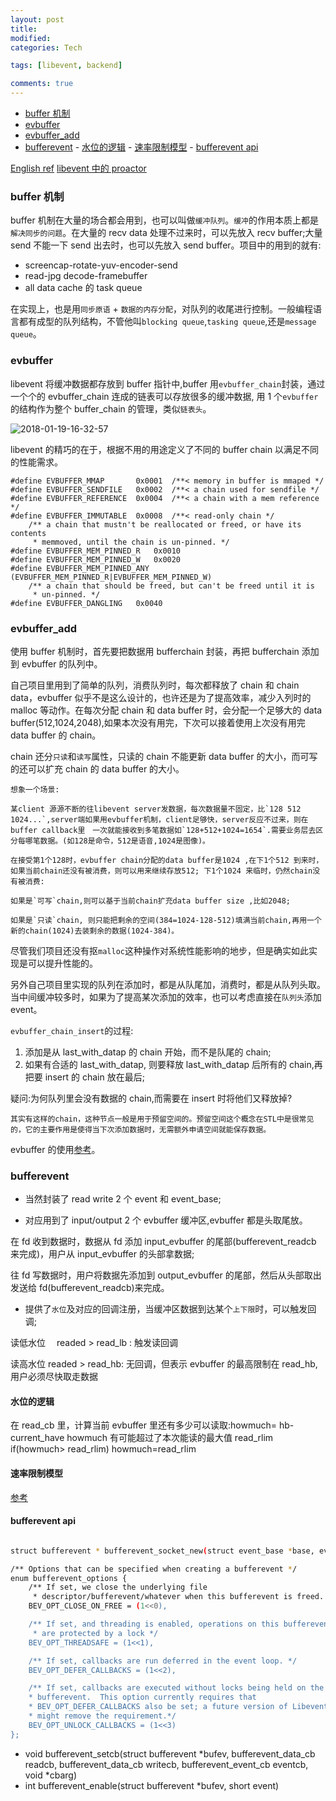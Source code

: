 ```yaml
---
layout: post
title:
modified:
categories: Tech

tags: [libevent, backend]

comments: true
---
```


<!-- TOC -->

- [buffer 机制](#buffer-机制)
- [evbuffer](#evbuffer)
- [evbuffer_add](#evbuffer_add)
- [bufferevent](#bufferevent) - [水位的逻辑](#水位的逻辑) - [速率限制模型](#速率限制模型) - [bufferevent api](#bufferevent-api)

<!-- /TOC -->

[English ref](http://www.wangafu.net/~nickm/libevent-book/Ref6_bufferevent.html)
[libevent 中的 proactor](http://blog.csdn.net/sryan/article/details/52808678)

### buffer 机制

buffer 机制在大量的场合都会用到，也可以叫做`缓冲队列`。`缓冲`的作用本质上都是`解决同步的问题`。在大量的 recv data 处理不过来时，可以先放入 recv buffer;大量 send 不能一下 send 出去时，也可以先放入 send buffer。项目中的用到的就有:

- screencap-rotate-yuv-encoder-send
- read-jpg decode-framebuffer
- all data cache 的 task queue

在实现上，也是用`同步原语` + `数据的内存分配`，对队列的收尾进行控制。一般编程语言都有成型的队列结构，不管他叫`blocking queue`,`tasking queue`,还是`message queue`。

### evbuffer

libevent 将缓冲数据都存放到 buffer 指针中,buffer 用`evbuffer_chain`封装，通过一个个的 evbuffer_chain 连成的链表可以存放很多的缓冲数据, 用 1 个`evbuffer`的结构作为整个 buffer_chain 的管理，类似`链表头`。

![2018-01-19-16-32-57](https://images-1257933000.cos.ap-chengdu.myqcloud.com/2018-01-19-16-32-57.png)

libevent 的精巧的在于，根据不用的用途定义了不同的 buffer chain 以满足不同的性能需求。

```
#define EVBUFFER_MMAP		0x0001	/**< memory in buffer is mmaped */
#define EVBUFFER_SENDFILE	0x0002	/**< a chain used for sendfile */
#define EVBUFFER_REFERENCE	0x0004	/**< a chain with a mem reference */
#define EVBUFFER_IMMUTABLE	0x0008	/**< read-only chain */
	/** a chain that mustn't be reallocated or freed, or have its contents
	 * memmoved, until the chain is un-pinned. */
#define EVBUFFER_MEM_PINNED_R	0x0010
#define EVBUFFER_MEM_PINNED_W	0x0020
#define EVBUFFER_MEM_PINNED_ANY (EVBUFFER_MEM_PINNED_R|EVBUFFER_MEM_PINNED_W)
	/** a chain that should be freed, but can't be freed until it is
	 * un-pinned. */
#define EVBUFFER_DANGLING	0x0040

```

### evbuffer_add

使用 buffer 机制时，首先要把数据用 bufferchain 封装，再把 bufferchain 添加到 evbuffer 的队列中。

自己项目里用到了简单的队列，消费队列时，每次都释放了 chain 和 chain data，evbuffer 似乎不是这么设计的，也许还是为了提高效率，减少入列时的 malloc 等动作。在每次分配 chain 和 data buffer 时，会分配一个足够大的 data buffer(512,1024,2048),如果本次没有用完，下次可以接着使用上次没有用完 data buffer 的 chain。

chain 还分`只读`和`读写`属性，只读的 chain 不能更新 data buffer 的大小，而可写的还可以扩充 chain 的 data buffer 的大小。

```
想象一个场景:

某client 源源不断的往libevent server发数据，每次数据量不固定，比`128 512 1024...`,server端如果用evbuffer机制，client足够快，server反应不过来，则在buffer callback里　一次就能接收到多笔数据如`128+512+1024=1654`.需要业务层去区分每哪笔数据。(如128是命令，512是语音,1024是图像)。

在接受第1个128时，evbuffer chain分配的data buffer是1024 ,在下1个512 到来时，如果当前chain还没有被消费，则可以用来继续存放512; 下1个1024 来临时，仍然chain没有被消费:

如果是`可写`chain,则可以基于当前chain扩充data buffer size ,比如2048;

如果是`只读`chain, 则只能把剩余的空间(384=1024-128-512)填满当前chain,再用一个新的chain(1024)去装剩余的数据(1024-384)。
```

尽管我们项目还没有抠`malloc`这种操作对系统性能影响的地步，但是确实如此实现是可以提升性能的。

另外自己项目里实现的队列在添加时，都是从队尾加，消费时，都是从队列头取。当中间缓冲较多时，如果为了提高某次添加的效率，也可以考虑直接在`队列头`添加 event。

`evbuffer_chain_insert`的过程:

1. 添加是从 last_with_datap 的 chain 开始，而不是队尾的 chain;
2. 如果有合适的 last_with_datap, 则要释放 last_with_datap 后所有的 chain,再把要 insert 的 chain 放在最后;

疑问:为何队列里会没有数据的 chain,而需要在 insert 时将他们又释放掉?

```
其实有这样的chain，这种节点一般是用于预留空间的。预留空间这个概念在STL中是很常见的，它的主要作用是使得当下次添加数据时，无需额外申请空间就能保存数据。
```

evbuffer 的使用[参考](http://blog.csdn.net/windeal3203/article/details/52864994)。

### bufferevent

- 当然封装了 read write 2 个 event 和 event_base;

- 对应用到了 input/output 2 个 evbuffer 缓冲区,evbuffer 都是头取尾放。

在 fd 收到数据时，数据从 fd 添加 input_evbuffer 的尾部(bufferevent_readcb 来完成)，用户从 input_evbuffer 的头部拿数据;

往 fd 写数据时，用户将数据先添加到 output_evbuffer 的尾部，然后从头部取出发送给 fd(bufferevent_readcb)来完成。

- 提供了`水位`及对应的回调注册，当缓冲区数据到达某个`上下限`时，可以触发回调;

读低水位　 readed > read_lb : 触发读回调

读高水位 readed > read_hb: 无回调，但表示 evbuffer 的最高限制在 read_hb,用户必须尽快取走数据

#### 水位的逻辑

在 read_cb 里，计算当前 evbuffer 里还有多少可以读取:howmuch= hb-current_have
howmuch 有可能超过了本次能读的最大值 read_rlim if(howmuch> read_rlim) howmuch=read_rlim

#### 速率限制模型

[参考](http://blog.csdn.net/windeal3203/article/details/52849236)

#### bufferevent api

```sh

struct bufferevent * bufferevent_socket_new(struct event_base *base, evutil_socket_t fd, int options)

/** Options that can be specified when creating a bufferevent */
enum bufferevent_options {
	/** If set, we close the underlying file
	 * descriptor/bufferevent/whatever when this bufferevent is freed. */
	BEV_OPT_CLOSE_ON_FREE = (1<<0),

	/** If set, and threading is enabled, operations on this bufferevent
	 * are protected by a lock */
	BEV_OPT_THREADSAFE = (1<<1),

	/** If set, callbacks are run deferred in the event loop. */
	BEV_OPT_DEFER_CALLBACKS = (1<<2),

	/** If set, callbacks are executed without locks being held on the
	* bufferevent.  This option currently requires that
	* BEV_OPT_DEFER_CALLBACKS also be set; a future version of Libevent
	* might remove the requirement.*/
	BEV_OPT_UNLOCK_CALLBACKS = (1<<3)
};

```

- void bufferevent_setcb(struct bufferevent *bufev, bufferevent_data_cb readcb, bufferevent_data_cb writecb, bufferevent_event_cb eventcb, void *cbarg)
- int bufferevent_enable(struct bufferevent \*bufev, short event)
